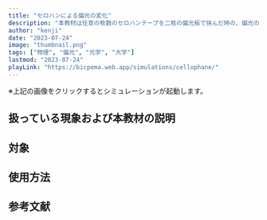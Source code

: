 ```yaml
---
title: "セロハンによる偏光の変化"
description: "本教材は任意の枚数のセロハンテープを二枚の偏光板で挟んだ時の、偏光の変化を観察するためのシミュレーション教材です。"
author: "kenji"
date: "2023-07-24"
image: "thumbnail.png"
tags: ["物理", "偏光", "光学", "大学"]
lastmod: "2023-07-24"
playLink: "https://bicpema.web.app/simulations/cellophane/"
---
```


※上記の画像をクリックするとシミュレーションが起動します。

## 扱っている現象および本教材の説明

## 対象

## 使用方法

## 参考文献
